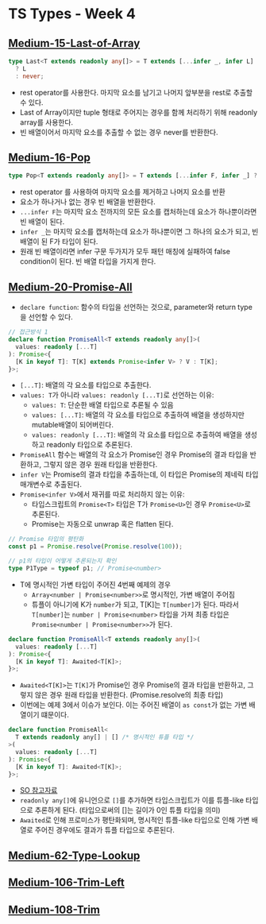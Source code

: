 # TS Types - Week 4

## [Medium-15-Last-of-Array](./medium/15-last-of-array.ts)

```ts
type Last<T extends readonly any[]> = T extends [...infer _, infer L]
  ? L
  : never;
```

- rest operator를 사용한다. 마지막 요소를 남기고 나머지 앞부분을 rest로 추출할 수 있다.
- Last of Array이지만 tuple 형태로 주어지는 경우를 함께 처리하기 위해 readonly array를 사용한다.
- 빈 배열이어서 마지막 요소를 추출할 수 없는 경우 never를 반환한다.

## [Medium-16-Pop](./medium/16-pop.ts)

```ts
type Pop<T extends readonly any[]> = T extends [...infer F, infer _] ? F : [];
```

- rest operator 를 사용하여 마지막 요소를 제거하고 나머지 요소를 반환
- 요소가 하나거나 없는 경우 빈 배열을 반환한다.
- `...infer F`는 마지막 요소 전까지의 모든 요소를 캡처하는데 요소가 하나뿐이라면 빈 배열이 된다.
- `infer _`는 마지막 요소를 캡처하는데 요소가 하나뿐이면 그 하나의 요소가 되고, 빈 배열이 된 F가 타입이 된다.
- 원래 빈 배열이라면 infer 구문 두가지가 모두 패턴 매칭에 실패하여 false condition이 된다. 빈 배열 타입을 가지게 한다.

## [Medium-20-Promise-All](./medium/20-promise-all.ts)

- `declare function`: 함수의 타입을 선언하는 것으로, parameter와 return type을 선언할 수 있다.

```ts
// 접근방식 1
declare function PromiseAll<T extends readonly any[]>(
  values: readonly [...T]
): Promise<{
  [K in keyof T]: T[K] extends Promise<infer V> ? V : T[K];
}>;
```

- `[...T]`: 배열의 각 요소를 타입으로 추출한다.
- `values: T`가 아니라 `values: readonly [...T]`로 선언하는 이유:
  - `values: T`: 단순한 배열 타입으로 추론될 수 있음
  - `values: [...T]`: 배열의 각 요소를 타입으로 추출하여 배열을 생성하지만 mutable배열이 되어버린다.
  - `values: readonly [...T]`: 배열의 각 요소를 타입으로 추출하여 배열을 생성하고 readonly 타입으로 추론된다.
- `PromiseAll` 함수는 배열의 각 요소가 Promise인 경우 Promise의 결과 타입을 반환하고, 그렇지 않은 경우 원래 타입을 반환한다.
- `infer V`는 Promise의 결과 타입을 추출하는데, 이 타입은 Promise의 제네릭 타입 매개변수로 추출된다.
- `Promise<infer V>`에서 재귀를 따로 처리하지 않는 이유:
  - 타입스크립트의 `Promise<T>` 타입은 T가 `Promise<U>`인 경우 `Promise<U>`로 추론된다.
  - Promise는 자동으로 unwrap 혹은 flatten 된다.

```ts
// Promise 타입의 평탄화
const p1 = Promise.resolve(Promise.resolve(100));

// p1의 타입이 어떻게 추론되는지 확인
type P1Type = typeof p1; // Promise<number>
```

- T에 명시적인 가변 타입이 주어진 4번째 예제의 경우
  - `Array<number | Promise<number>>`로 명시적인, 가변 배열이 주어짐
  - 튜플이 아니기에 K가 `number`가 되고, T[K]는 `T[number]`가 된다. 따라서 `T[number]`는 `number | Promise<number>` 타입을 가져 최종 타입은 `Promise<number | Promise<number>>`가 된다.

```ts
declare function PromiseAll<T extends readonly any[]>(
  values: readonly [...T]
): Promise<{
  [K in keyof T]: Awaited<T[K]>;
}>;
```

- `Awaited<T[K]>`는 `T[K]`가 Promise인 경우 Promise의 결과 타입을 반환하고, 그렇지 않은 경우 원래 타입을 반환한다. (Promise.resolve의 최종 타입)
- 이번에는 예제 3에서 이슈가 보인다. 이는 주어진 배열이 `as const`가 없는 가변 배열이기 떄문이다.

```ts
declare function PromiseAll<
  T extends readonly any[] | [] /* 명시적인 튜플 타입 */
>(
  values: readonly [...T]
): Promise<{
  [K in keyof T]: Awaited<T[K]>;
}>;
```

- [SO 참고자료](https://stackoverflow.com/questions/74848194/how-does-the-type-defination-of-promise-all-work-well-in-this-case)
- `readonly any[]`에 유니언으로 `[]`를 추가하면 타입스크립트가 이를 튜플-like 타입으로 추론하게 된다. (타입으로써의 []는 길이가 0인 튜플 타입을 의미)
- `Awaited`로 인해 프로미스가 평탄화되며, 명시적인 튜플-like 타입으로 인해 가변 배열로 주어진 경우에도 결과가 튜플 타입으로 추론된다.

## [Medium-62-Type-Lookup](./medium/62-type-lookup.ts)

## [Medium-106-Trim-Left](./medium/106-trim-left.ts)

## [Medium-108-Trim](./medium/108-trim.ts)
